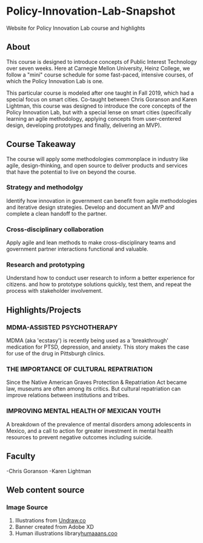 # Policy-Innovation-Lab-Snapshot
Website for Policy Innovation Lab course and highlights

## About
This course is designed to introduce concepts of Public Interest Technology over seven weeks. Here at Carnegie Mellon University, Heinz College, we follow a "mini" course schedule for some fast-paced, intensive courses, of which the Policy Innovation Lab is one.

This particular course is modeled after one taught in Fall 2019, which had a special focus on smart cities. Co-taught between Chris Goranson and Karen Lightman, this course was designed to introduce the core concepts of the Policy Innovation Lab, but with a special lense on smart cities (specifically learning an agile methodology, applying concepts from user-centered design, developing prototypes and finally, delivering an MVP).

## Course Takeaway
The course will apply some methodologies commonplace in industry like agile, design-thinking, and open source to deliver products and services that have the potential to live on beyond the course.

### Strategy and methodolgy
Identify how innovation in government can benefit from agile methodologies and iterative design strategies. Develop and document an MVP and complete a clean handoff to the partner.

### Cross-disciplinary collaboration
Apply agile and lean methods to make cross-disciplinary teams and government partner interactions functional and valuable.

### Research and prototyping
Understand how to conduct user research to inform a better experience for citizens. and how to prototype solutions quickly, test them, and repeat the process with stakeholder involvement.

## Highlights/Projects

### MDMA-ASSISTED PSYCHOTHERAPY
MDMA (aka 'ecstasy') is recently being used as a 'breakthrough' medication for PTSD, depression, and anxiety. This story makes the case for use of the drug in Pittsburgh clinics.

### THE IMPORTANCE OF CULTURAL REPATRIATION
Since the Native American Graves Protection & Repatriation Act became law, museums are often among its critics. But cultural repatriation can improve relations between institutions and tribes.

### IMPROVING MENTAL HEALTH OF MEXICAN YOUTH
A breakdown of the prevalence of mental disorders among adolescents in Mexico, and a call to action for greater investment in mental health resources to prevent negative outcomes including suicide.


## Faculty
-Chris Goranson
-Karen Lightman

## Web content source

### Image Source

1. Illustrations from <a href="https://undraw.co/illustrations" target="_blank">Undraw.co</a>
2. Banner created from Adobe XD
3. Human illustrations library<a href="https://www.humaaans.com/" target="_blank">humaaans.coo</a>



